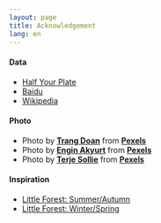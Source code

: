 ```yaml
---
layout: page
title: Acknowledgement
lang: en
---
```

#### Data
- [Half Your Plate](https://www.halfyourplate.ca/)
- [Baidu](https://www.baidu.com/)
- [Wikipedia](https://www.wikipedia.org/)

#### Photo
- Photo by **[Trang Doan](https://www.pexels.com/@iamtrangdoan?utm_content=attributionCopyText&utm_medium=referral&utm_source=pexels)** from **[Pexels](https://www.pexels.com/photo/assorted-sliced-fruits-1128678/?utm_content=attributionCopyText&utm_medium=referral&utm_source=pexels)**
- Photo by **[Engin Akyurt](https://www.pexels.com/@enginakyurt?utm_content=attributionCopyText&utm_medium=referral&utm_source=pexels)** from **[Pexels](https://www.pexels.com/photo/flat-lay-photography-of-variety-of-vegetables-1435904/?utm_content=attributionCopyText&utm_medium=referral&utm_source=pexels)**
- Photo by **[Terje Sollie](https://www.pexels.com/@solliefoto?utm_content=attributionCopyText&utm_medium=referral&utm_source=pexels)** from **[Pexels](https://www.pexels.com/photo/appetizer-crab-cuisine-delicious-566343/?utm_content=attributionCopyText&utm_medium=referral&utm_source=pexels)**

#### Inspiration
- [Little Forest: Summer/Autumn](https://www.imdb.com/title/tt3474600/)
- [Little Forest: Winter/Spring](https://www.imdb.com/title/tt3474602/)

